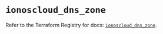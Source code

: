 # `ionoscloud_dns_zone`

Refer to the Terraform Registry for docs: [`ionoscloud_dns_zone`](https://registry.terraform.io/providers/ionos-cloud/ionoscloud/6.5.7/docs/resources/dns_zone).
